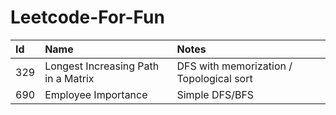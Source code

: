 # Leetcode-For-Fun

| Id   | Name                                   | Notes                                    |
|:---- |:---------------------------------------|:-----------------------------------------|
| 329  | Longest Increasing Path in a Matrix    | DFS with memorization / Topological sort |
| 690  | Employee Importance                    | Simple DFS/BFS                           |

